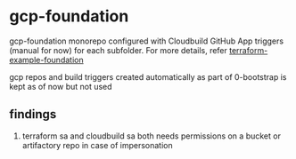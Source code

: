 # gcp-foundation 

gcp-foundation monorepo configured with Cloudbuild GitHub App triggers (manual for now) for each subfolder. For more details, refer [terraform-example-foundation](https://github.com/terraform-google-modules/terraform-example-foundation)

gcp repos and build triggers created automatically as part of 0-bootstrap is kept as of now but not used

## findings
1. terraform sa and cloudbuild sa both needs permissions on a bucket or artifactory repo in case of impersonation